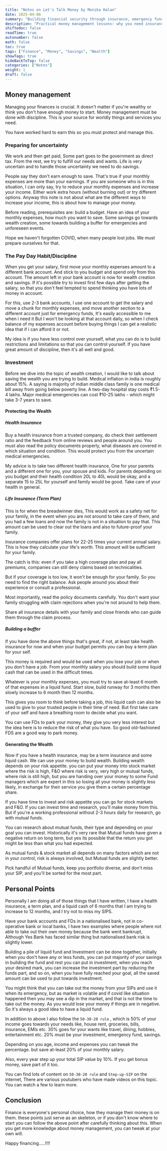 ```yaml
---
title: "Notes on Let's Talk Money by Monika Halan"
date: 2025-04-06
summary: "Building financial security through insurance, emergency funds, and systematic investing - my notes from reading Let's Talk Money." 
description: "Practical money management lessons: why you need insurance first, how to build emergency funds, and investment strategies that work for busy professionals."
shiftedoc: false
readTime: true
autonumber: false
math: false
toc: true
tags: ["Finance", "Money", "Savings", "Wealth"]
showTags: true
hideBackToTop: false
categories: ["Notes"]
weight: 1
draft: false
---
```


## Money management

Managing your finances is crucial. It doesn't matter if you're wealthy or think you don't have enough money to start.
Money management must be done with discipline. This is your source for worldly things and services you need.

You have worked hard to earn this so you must protect and manage this.

### Preparing for uncertainty

We work and then get paid, Some part goes to the government as direct tax. From the rest, we try to fulfill our needs and wants.
Life is very uncertain and to handle those uncertainty we need to do savings.

People say they don't earn enough to save. That's true if your monthly expenses are more than your earnings.
If you are someone who is in this situation, I can only say, try to reduce your monthly expenses and increase your income.
Either work extra hours (without burning out) or try different options. Anyway this note is not about what
are the different ways to increase your income, this is about how to manage your money.

Before reading, prerequisites are: build a budget. Have an idea of your monthly expenses, how much you want to save.
Some savings go towards wealth creation, some towards building a buffer for emergencies and unforeseen events.

Hope we haven't forgotten COVID, when many people lost jobs. We must prepare ourselves for that.


### The Pay Day Habit/Discipline

When you get your salary, first move your monthly expenses amount to a different bank account. And stick to you budget 
and spend only from this account. The amount left in your bank account is now for wealth creation and savings.
If it's possible try to invest first few days after getting the salary, so that you don't feel tempted to spend thinking you have lots of money in account.

For this, use 2-3 bank accounts, I use one account to get the salary
and move a chunk for monthly expenses, and move another section to a different account just for emergency funds, It's easily accessible to me when i need it
But I won't be looking at that account daily, so when I check balance of my expenses account before buying things I can get a realistic idea that
if i can afford it or not.

My idea is if you have less control over yourself, what you can do is to build restrictions and limitations so that you can control yourself.
If you have great amount of discipline, then it's all well and good. 


### Investment

Before we dive into the topic of wealth creation, I would like to talk about saving the wealth you are trying to build.
Medical inflation in india is roughly about 15%. A saying is majority of indian middle class family is one medical bill away from going below poverty line.
A two-day hospital stay costs ₹1.5-4 lakhs. Major medical emergencies can cost ₹10-25 lakhs - which might take 3-7 years to save.

#### Protecting the Wealth

##### Health Insurance

Buy a health insurance from a trusted company, do check their settlement ratio and the feedback from online reviews and people around you.
You must also read the policy documents properly, what diseases are covered in which situation and condition.
This would protect you from the uncertain medical emergencies. 

My advice is to take two different health insurance, One for your parents and a different one for you, your spouse and kids.
For parents depending on you budget and their health condition 20L to 40L would be okay, and a separate 15 to 25L for yourself and family would be good.
Take care of your health in general.

##### Life Insurance (Term Plan) 

This is for when the breadwinner dies, This would work as a safety net for your family, in the event when 
you are not around to take care of them, and you had a few loans and now the family is not in a situation to pay that.
This amount can be used to clear out the loans and also to future-proof your family.

Insurance companies offer plans for 22-25 times your current annual salary. This is how they calculate your life's worth.
This amount will be sufficient for your family.

The catch is this: even if you take a high coverage plan and pay all premiums, companies can still deny claims based on technicalities.

But if your coverage is too low, it won't be enough for your family.
So you need to find the right balance. Ask people around you about their experience or consult a professional.

Most importantly, read the policy documents carefully. You don't want your family struggling with claim rejections when you're not around to help them.

Share all insurance details with your family and close friends who can guide them through the claim process.

##### Building a buffer

If you have done the above things that's great, if not, at least take health insurance for now and when your budget permits
you can buy a term plan for your self.

This money is required and would be used when you lose your job or when you don't have a job.
From your monthly salary you should build some liquid cash that can be used in the difficult times.

Whatever is your monthly expenses, you must try to save at-least 6 month of that expenses in a liquid fund.
Start slow, build runway for 3 months then slowly increase to 6 month then 12 months. 

This gives you room to think before taking a job, this liquid cash can also be used to give to your trusted people in their time of need.
But first take care of your self and have a breathing room to decide what you want.

You can use FDs to park your money, they give you very less interest but the idea here is to reduce the risk of what you have.
So good old-fashioned FDS are a good way to park money.


#### Generating the Wealth

Now if you have a health insurance, may be a term insurance and some liquid cash. We can use your money to build wealth.
Building wealth depends on your risk appetite. you can put your money into stock market where the risk is high,
F&O where risk is very, very high or mutual funds, where risk is still high, but you are handing over your money to some Fund managers
which are expert in this so losing all your money is slightly less likely, in exchange for their service you give them a certain percentage share.

If you have time to invest and risk appetite you can go for stock markets and F&O.
If you can invest time and research, you'll make money from this. 
But if you're a working professional without 2-3 hours daily for research, go with mutual funds.

You can research about mutual funds, their type and depending on your goal you can invest.
Historically it's very rare that Mutual funds have given a negative return on long term, but yes its possible that the return you
got might be less than what you had expected.

As mutual funds & stock market all depends on many factors which are not in your control, risk is always involved, 
but Mutual funds are slightly better.

Pick handful of Mutual funds, keep you portfolio diverse, and don't miss your SIP, and you'll be sorted for the most part.



## Personal Points

Personally I am doing all of those things that I have written, I have a health insurance, a term plan, and a liquid cash of 6 months
that I am trying to increase to 12 months, and I try not to miss my SIPS.

Have your bank accounts and FDs in a nationalised bank, not in co-operative bank or local banks, I have two examples where 
people where not able to take out their own money because the bank went bankrupt, Although Yes Bank has faced similar thing
but nationalised bank risk is slightly lower.

Building a pile of liquid fund and Investment can be done together, initially when you don't have any or less funds, you can put 
majority of your savings in building the fund and rest you can put in investment, when you reach your desired mark, you can increase
the investment part by reducing the funds part, and so on, when you have fully reached your goal, all the saved amount can be
used to put towards investment.

You might think that you can take out the money from your SIPs and use it when its emergency, but as market is volatile
and if covid like situation happened then you may see a dip in the market, and that is not the time to take out the money.
As you would lose your money if things are in negative. So it's always a good idea to have a liquid fund. 

In addition to above I also follow the `50-30-20 rule` , which is 50% of your income goes towards your needs like, house rent,
groceries, bills, insurance, EMIs etc. 30% goes for your wants like travel, dining, hobbies, entertainment etc.
20% must be your investment, emergency fund, savings. 

Depending on you age, income and expenses you can tweak the percentage. but save at-least 20% of your monthly salary.

Also, every year step up your total SIP value by 10%. If you get bonus money, save part of it too.

You can find lots of content on `50-30-20 rule` and `Step-up-SIP` on the internet, There are various youtubers who have made
videos on this topic. You can watch a few to learn more.


## Conclusion

Finance is everyone's personal choice, how they manage their money is on them.
these points just serve as an skeleton, or if you don't know where to start you can follow the above point after carefully thinking about this.
When you get more knowledge about money management, you can tweak at your own will. 

Happy financing.....!!!!













